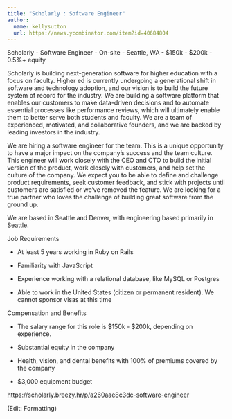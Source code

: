```yaml
---
title: "Scholarly : Software Engineer"
author:
  name: kellysutton
  url: https://news.ycombinator.com/item?id=40684804
---
```

Scholarly - Software Engineer - On-site - Seattle, WA - $150k - $200k - 0.5%+ equity

Scholarly is building next-generation software for higher education with a focus on faculty. Higher ed is currently undergoing a generational shift in software and technology adoption, and our vision is to build the future system of record for the industry. We are building a software platform that enables our customers to make data-driven decisions and to automate essential processes like performance reviews, which will ultimately enable them to better serve both students and faculty. We are a team of experienced, motivated, and collaborative founders, and we are backed by leading investors in the industry.

We are hiring a software engineer for the team. This is a unique opportunity to have a major impact on the company’s success and the team culture. This engineer will work closely with the CEO and CTO to build the initial version of the product, work closely with customers, and help set the culture of the company. We expect you to be able to define and challenge product requirements, seek customer feedback, and stick with projects until customers are satisfied or we’ve removed the feature. We are looking for a true partner who loves the challenge of building great software from the ground up.

We are based in Seattle and Denver, with engineering based primarily in Seattle.

Job Requirements

- At least 5 years working in Ruby on Rails

- Familiarity with JavaScript

- Experience working with a relational database, like MySQL or Postgres

- Able to work in the United States (citizen or permanent resident). We cannot sponsor visas at this time

Compensation and Benefits

- The salary range for this role is $150k - $200k, depending on experience.

- Substantial equity in the company

- Health, vision, and dental benefits with 100% of premiums covered by the company

- $3,000 equipment budget

<a href="https:&#x2F;&#x2F;scholarly.breezy.hr&#x2F;p&#x2F;a260aae8c3dc-software-engineer" rel="nofollow">https:&#x2F;&#x2F;scholarly.breezy.hr&#x2F;p&#x2F;a260aae8c3dc-software-engineer</a>

(Edit: Formatting)
